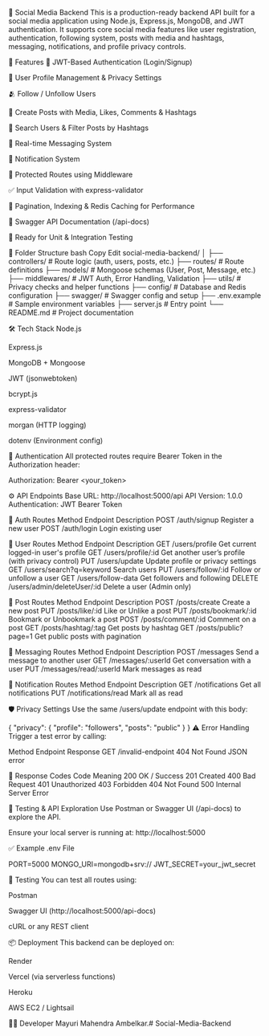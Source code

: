 📘 Social Media Backend
This is a production-ready backend API built for a social media application using Node.js, Express.js, MongoDB, and JWT authentication. It supports core social media features like user registration, authentication, following system, posts with media and hashtags, messaging, notifications, and profile privacy controls.

🚀 Features
🔐 JWT-Based Authentication (Login/Signup)

👤 User Profile Management & Privacy Settings

🫂 Follow / Unfollow Users

📝 Create Posts with Media, Likes, Comments & Hashtags

🔎 Search Users & Filter Posts by Hashtags

💬 Real-time Messaging System

🔔 Notification System

🚧 Protected Routes using Middleware

✅ Input Validation with express-validator

🧠 Pagination, Indexing & Redis Caching for Performance

📃 Swagger API Documentation (/api-docs)

🧪 Ready for Unit & Integration Testing

📁 Folder Structure
bash
Copy
Edit
social-media-backend/
│
├── controllers/        # Route logic (auth, users, posts, etc.)
├── routes/             # Route definitions
├── models/             # Mongoose schemas (User, Post, Message, etc.)
├── middlewares/        # JWT Auth, Error Handling, Validation
├── utils/              # Privacy checks and helper functions
├── config/             # Database and Redis configuration
├── swagger/            # Swagger config and setup
├── .env.example        # Sample environment variables
├── server.js           # Entry point
└── README.md           # Project documentation

🛠️ Tech Stack
Node.js

Express.js

MongoDB + Mongoose

JWT (jsonwebtoken)

bcrypt.js

express-validator

morgan (HTTP logging)

dotenv (Environment config)

🔐 Authentication
All protected routes require Bearer Token in the Authorization header:

Authorization: Bearer <your_token>

⚙️ API Endpoints
Base URL: http://localhost:5000/api
API Version: 1.0.0
Authentication: JWT Bearer Token

🔐 Auth Routes
Method	Endpoint	    Description
POST	/auth/signup	Register a new user
POST	/auth/login	    Login existing user

👤 User Routes
Method	Endpoint	                 Description
GET	    /users/profile	             Get current logged-in user's profile
GET	    /users/profile/:id	         Get another user’s profile (with privacy control)
PUT	    /users/update	             Update profile or privacy settings
GET	    /users/search?q=keyword	     Search users
PUT	    /users/follow/:id	         Follow or unfollow a user
GET	    /users/follow-data	         Get followers and following
DELETE	/users/admin/deleteUser/:id	 Delete a user (Admin only)

📝 Post Routes
Method	Endpoint	            Description
POST	/posts/create	        Create a new post
PUT	    /posts/like/:id	        Like or Unlike a post
PUT	    /posts/bookmark/:id	    Bookmark or Unbookmark a post
POST	/posts/comment/:id	    Comment on a post
GET	    /posts/hashtag/:tag	    Get posts by hashtag
GET	    /posts/public?page=1	Get public posts with pagination

💬 Messaging Routes
Method	Endpoint	            Description
POST	/messages	            Send a message to another user
GET	    /messages/:userId	    Get conversation with a user
PUT	    /messages/read/:userId	Mark messages as read

🔔 Notification Routes
Method	Endpoint	            Description
GET	    /notifications	        Get all notifications
PUT	    /notifications/read	    Mark all as read

🛡️ Privacy Settings
Use the same /users/update endpoint with this body:

{
  "privacy": {
    "profile": "followers",
    "posts": "public"
  }
}
⚠️ Error Handling
Trigger a test error by calling:

Method	Endpoint	        Response
GET	    /invalid-endpoint	404 Not Found JSON error

📄 Response Codes
Code	Meaning
200	    OK / Success
201	    Created
400	    Bad Request
401	    Unauthorized
403	    Forbidden
404	    Not Found
500	    Internal Server Error

🧪 Testing & API Exploration
Use Postman or Swagger UI (/api-docs) to explore the API.

Ensure your local server is running at: http://localhost:5000

✅ Example .env File

PORT=5000
MONGO_URI=mongodb+srv://<your-mongo-uri>
JWT_SECRET=your_jwt_secret

🧪 Testing
You can test all routes using:

Postman

Swagger UI (http://localhost:5000/api-docs)

cURL or any REST client

📦 Deployment
This backend can be deployed on:

Render

Vercel (via serverless functions)

Heroku

AWS EC2 / Lightsail

👩‍💻 Developer
Mayuri Mahendra Ambelkar.#   S o c i a l - M e d i a - B a c k e n d  
 